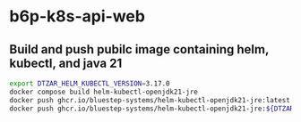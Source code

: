 # b6p-k8s-api-web
## Build and push pubilc image containing helm, kubectl, and java 21
```bash
export DTZAR_HELM_KUBECTL_VERSION=3.17.0
docker compose build helm-kubectl-openjdk21-jre
docker push ghcr.io/bluestep-systems/helm-kubectl-openjdk21-jre:latest
docker push ghcr.io/bluestep-systems/helm-kubectl-openjdk21-jre:${DTZAR_HELM_KUBECTL_VERSION}
```
